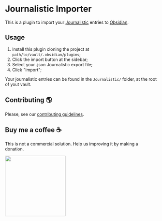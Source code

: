 # Journalistic Importer

[Journalistic]: https://journalisticapp.com/
[Obsidian]: https://obsidian.md

This is a plugin to import your [Journalistic] entries to [Obsidian]. 

## Usage

1. Install this plugin cloning the project at `path/to/vault/.obsidian/plugins`;
2. Click the import button at the sidebar;
3. Select your .json Journalistic export file;
4. Click "Import";

Your journalistic entries can be found in the `Journalistic/` folder, at the root of yout vault.

## Contributing :earth_americas:

Please, see our [contributing guidelines](./CONTRIBUTING.md).

## Buy me a coffee :coffee:

This is not a commercial solution. Help us improving it by making a donation.

<a href="https://www.paypal.com/donate/?hosted_button_id=UXLVMWFXHWTY2">
  <img src="https://raw.githubusercontent.com/stefan-niedermann/paypal-donate-button/master/paypal-donate-button.png" width="200"/>
</a>
